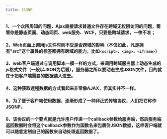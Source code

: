 ```yaml
---
title: JSONP
---
```




#### 1、一个众所周知的问题，Ajax直接请求普通文件存在跨域无权限访问的问题，甭管你是静态页面、动态网页、web服务、WCF，只要是跨域请求，一律不准；


#### 2、Web页面上调用js文件时则不受是否跨域的影响（不仅如此，凡是拥有"src"这个属性的标签都拥有跨域的能力，比如`<script>`、`<img>`、`<iframe>`）


#### 3、web客户端通过与调用脚本一模一样的方式，来调用跨域服务器上动态生成的js格式文件（一般以JSON为后缀），服务器之所以要动态生成JSON文件，目的就在于把客户端需要的数据装入进去。


#### 4、这种获取远程数据的方式看起来非常像AJAX，但其实并不一样。


#### 5、为了便于客户端使用数据，逐渐形成了一种非正式传输协议，人们把它称作JSONP。


#### 6、该协议的一个要点就是允许用户传递一个callback参数给服务端，然后服务端返回数据时会将这个callback参数作为函数名来包裹住JSON数据，这样客户端就可以随意定制自己的函数来自动处理返回数据了。
